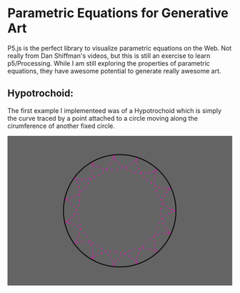 # Parametric Equations for Generative Art

P5.js is the perfect library to visualize parametric equations on the Web. Not really from Dan Shiffman's videos, but this is still an exercise to learn p5/Processing. While I am still exploring the properties of parametric equations, they have awesome potential to generate really awesome art.

## Hypotrochoid:
The first example I implementeed was of a Hypotrochoid which is simply the curve traced by a point attached to a circle moving along the cirumference of another fixed circle.

![Hypotrochoid](Hypotrochoid.PNG)